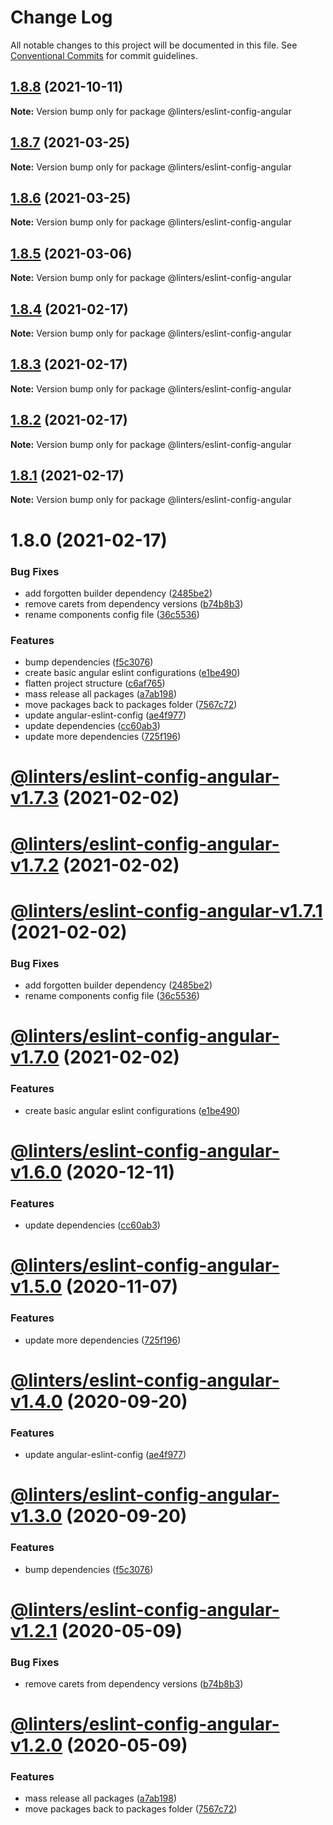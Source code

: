 # Change Log

All notable changes to this project will be documented in this file.
See [Conventional Commits](https://conventionalcommits.org) for commit guidelines.

## [1.8.8](https://github.com/developer239/linters/compare/@linters/eslint-config-angular@1.8.7...@linters/eslint-config-angular@1.8.8) (2021-10-11)

**Note:** Version bump only for package @linters/eslint-config-angular





## [1.8.7](https://github.com/developer239/linters/compare/@linters/eslint-config-angular@1.8.6...@linters/eslint-config-angular@1.8.7) (2021-03-25)

**Note:** Version bump only for package @linters/eslint-config-angular





## [1.8.6](https://github.com/developer239/linters/compare/@linters/eslint-config-angular@1.8.5...@linters/eslint-config-angular@1.8.6) (2021-03-25)

**Note:** Version bump only for package @linters/eslint-config-angular





## [1.8.5](https://github.com/developer239/linters/compare/@linters/eslint-config-angular@1.8.4...@linters/eslint-config-angular@1.8.5) (2021-03-06)

**Note:** Version bump only for package @linters/eslint-config-angular





## [1.8.4](https://github.com/developer239/linters/compare/@linters/eslint-config-angular@1.8.3...@linters/eslint-config-angular@1.8.4) (2021-02-17)

**Note:** Version bump only for package @linters/eslint-config-angular





## [1.8.3](https://github.com/developer239/linters/compare/@linters/eslint-config-angular@1.8.2...@linters/eslint-config-angular@1.8.3) (2021-02-17)

**Note:** Version bump only for package @linters/eslint-config-angular

## [1.8.2](https://github.com/developer239/linters/compare/@linters/eslint-config-angular@1.8.1...@linters/eslint-config-angular@1.8.2) (2021-02-17)

**Note:** Version bump only for package @linters/eslint-config-angular

## [1.8.1](https://github.com/developer239/linters/compare/@linters/eslint-config-angular@1.8.0...@linters/eslint-config-angular@1.8.1) (2021-02-17)

**Note:** Version bump only for package @linters/eslint-config-angular

# 1.8.0 (2021-02-17)

### Bug Fixes

- add forgotten builder dependency ([2485be2](https://github.com/developer239/linters/commit/2485be222c26283aabaf6885ddde611dc69d9ac3))
- remove carets from dependency versions ([b74b8b3](https://github.com/developer239/linters/commit/b74b8b3b4c4c2e3afe3c1c9130262844ae515364))
- rename components config file ([36c5536](https://github.com/developer239/linters/commit/36c5536beaa946ef2b23c226f5190afe230ed14c))

### Features

- bump dependencies ([f5c3076](https://github.com/developer239/linters/commit/f5c30761339a7b87c2c8fb79992457d12f3bcaaa))
- create basic angular eslint configurations ([e1be490](https://github.com/developer239/linters/commit/e1be4905662493b2cba563ecfb3875292c8d73d4))
- flatten project structure ([c6af765](https://github.com/developer239/linters/commit/c6af765b1de34223f2703e128c80838f0cb9e0fd))
- mass release all packages ([a7ab198](https://github.com/developer239/linters/commit/a7ab198fe829a1621f9dcb6c4adf04d406331b9e))
- move packages back to packages folder ([7567c72](https://github.com/developer239/linters/commit/7567c72db65a8fbe356e72fe59d8ba2c64e13305))
- update angular-eslint-config ([ae4f977](https://github.com/developer239/linters/commit/ae4f977c6094b474f08ecef83f68c30a1158b50f))
- update dependencies ([cc60ab3](https://github.com/developer239/linters/commit/cc60ab39ae9454b463be90b60bdc46d3285f51ad))
- update more dependencies ([725f196](https://github.com/developer239/linters/commit/725f1960edaf3145f7c6dcb89d77548abc1e28da))

# [@linters/eslint-config-angular-v1.7.3](https://github.com/developer239/linters/compare/@linters/eslint-config-angular-v1.7.2...@linters/eslint-config-angular-v1.7.3) (2021-02-02)

# [@linters/eslint-config-angular-v1.7.2](https://github.com/developer239/linters/compare/@linters/eslint-config-angular-v1.7.1...@linters/eslint-config-angular-v1.7.2) (2021-02-02)

# [@linters/eslint-config-angular-v1.7.1](https://github.com/developer239/linters/compare/@linters/eslint-config-angular-v1.7.0...@linters/eslint-config-angular-v1.7.1) (2021-02-02)

### Bug Fixes

- add forgotten builder dependency ([2485be2](https://github.com/developer239/linters/commit/2485be222c26283aabaf6885ddde611dc69d9ac3))
- rename components config file ([36c5536](https://github.com/developer239/linters/commit/36c5536beaa946ef2b23c226f5190afe230ed14c))

# [@linters/eslint-config-angular-v1.7.0](https://github.com/developer239/linters/compare/@linters/eslint-config-angular-v1.6.0...@linters/eslint-config-angular-v1.7.0) (2021-02-02)

### Features

- create basic angular eslint configurations ([e1be490](https://github.com/developer239/linters/commit/e1be4905662493b2cba563ecfb3875292c8d73d4))

# [@linters/eslint-config-angular-v1.6.0](https://github.com/developer239/linters/compare/@linters/eslint-config-angular-v1.5.0...@linters/eslint-config-angular-v1.6.0) (2020-12-11)

### Features

- update dependencies ([cc60ab3](https://github.com/developer239/linters/commit/cc60ab39ae9454b463be90b60bdc46d3285f51ad))

# [@linters/eslint-config-angular-v1.5.0](https://github.com/developer239/linters/compare/@linters/eslint-config-angular-v1.4.0...@linters/eslint-config-angular-v1.5.0) (2020-11-07)

### Features

- update more dependencies ([725f196](https://github.com/developer239/linters/commit/725f1960edaf3145f7c6dcb89d77548abc1e28da))

# [@linters/eslint-config-angular-v1.4.0](https://github.com/developer239/linters/compare/@linters/eslint-config-angular-v1.3.0...@linters/eslint-config-angular-v1.4.0) (2020-09-20)

### Features

- update angular-eslint-config ([ae4f977](https://github.com/developer239/linters/commit/ae4f977c6094b474f08ecef83f68c30a1158b50f))

# [@linters/eslint-config-angular-v1.3.0](https://github.com/developer239/linters/compare/@linters/eslint-config-angular-v1.2.1...@linters/eslint-config-angular-v1.3.0) (2020-09-20)

### Features

- bump dependencies ([f5c3076](https://github.com/developer239/linters/commit/f5c30761339a7b87c2c8fb79992457d12f3bcaaa))

# [@linters/eslint-config-angular-v1.2.1](https://github.com/developer239/linters/compare/@linters/eslint-config-angular-v1.2.0...@linters/eslint-config-angular-v1.2.1) (2020-05-09)

### Bug Fixes

- remove carets from dependency versions ([b74b8b3](https://github.com/developer239/linters/commit/b74b8b3b4c4c2e3afe3c1c9130262844ae515364))

# [@linters/eslint-config-angular-v1.2.0](https://github.com/developer239/linters/compare/@linters/eslint-config-angular-v1.1.0...@linters/eslint-config-angular-v1.2.0) (2020-05-09)

### Features

- mass release all packages ([a7ab198](https://github.com/developer239/linters/commit/a7ab198fe829a1621f9dcb6c4adf04d406331b9e))
- move packages back to packages folder ([7567c72](https://github.com/developer239/linters/commit/7567c72db65a8fbe356e72fe59d8ba2c64e13305))
